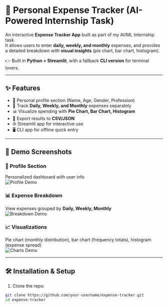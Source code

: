 # 💸 Personal Expense Tracker (AI-Powered Internship Task)

An interactive **Expense Tracker App** built as part of my AI/ML Internship task.  
It allows users to enter **daily, weekly, and monthly** expenses, and provides a detailed breakdown with **visual insights** (pie chart, bar chart, histogram).  

👉 Built in **Python + Streamlit**, with a fallback **CLI version** for terminal lovers.

---

## ✨ Features
- 🧑 Personal profile section (Name, Age, Gender, Profession)  
- 📅 Track **Daily, Weekly, and Monthly** expenses separately  
- 📊 Visualize spending with **Pie Chart, Bar Chart, Histogram**  
- 💾 Export results to **CSV/JSON**  
- 🌐 Streamlit app for interactive use  
- 🖥️ CLI app for offline quick entry  

---

## 🚀 Demo Screenshots

### 👤 Profile Section
Personalized dashboard with user info  
![Profile Demo](assets/profile.png)

### 📊 Expense Breakdown
View expenses grouped by **Daily, Weekly, Monthly**  
![Breakdown Demo](assets/breakdown.png)

### 📈 Visualizations
Pie chart (monthly distribution), bar chart (frequency totals), histogram (expense spread)  
![Charts Demo](assets/charts.png)

---

## 🛠️ Installation & Setup

1. Clone the repo:
```bash
git clone https://github.com/your-username/expense-tracker.git
cd expense-tracker
